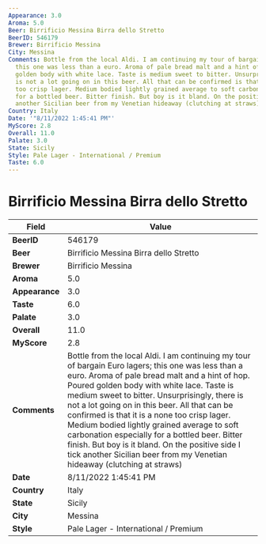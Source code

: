 ```yaml
---
Appearance: 3.0
Aroma: 5.0
Beer: Birrificio Messina Birra dello Stretto
BeerID: 546179
Brewer: Birrificio Messina
City: Messina
Comments: Bottle from the local Aldi. I am continuing my tour of bargain Euro lagers;
  this one was less than a euro. Aroma of pale bread malt and a hint of hop. Poured
  golden body with white lace. Taste is medium sweet to bitter. Unsurprisingly, there
  is not a lot going on in this beer. All that can be confirmed is that it is a none
  too crisp lager. Medium bodied lightly grained average to soft carbonation especially
  for a bottled beer. Bitter finish. But boy is it bland. On the positive side I tick
  another Sicilian beer from my Venetian hideaway (clutching at straws)
Country: Italy
Date: '"8/11/2022 1:45:41 PM"'
MyScore: 2.8
Overall: 11.0
Palate: 3.0
State: Sicily
Style: Pale Lager - International / Premium
Taste: 6.0
---
```


# Birrificio Messina Birra dello Stretto

| Field         | Value |
|---------------|-------|
| **BeerID** | 546179 |
| **Beer** | Birrificio Messina Birra dello Stretto |
| **Brewer** | Birrificio Messina |
| **Aroma** | 5.0 |
| **Appearance** | 3.0 |
| **Taste** | 6.0 |
| **Palate** | 3.0 |
| **Overall** | 11.0 |
| **MyScore** | 2.8 |
| **Comments** | Bottle from the local Aldi. I am continuing my tour of bargain Euro lagers; this one was less than a euro. Aroma of pale bread malt and a hint of hop. Poured golden body with white lace. Taste is medium sweet to bitter. Unsurprisingly, there is not a lot going on in this beer. All that can be confirmed is that it is a none too crisp lager. Medium bodied lightly grained average to soft carbonation especially for a bottled beer. Bitter finish. But boy is it bland. On the positive side I tick another Sicilian beer from my Venetian hideaway (clutching at straws) |
| **Date** | 8/11/2022 1:45:41 PM |
| **Country** | Italy |
| **State** | Sicily |
| **City** | Messina |
| **Style** | Pale Lager - International / Premium |
